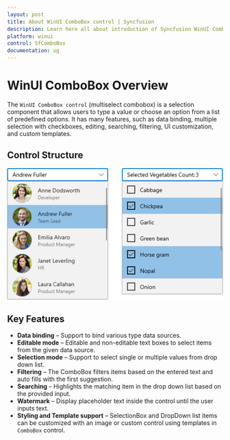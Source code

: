 ```yaml
---
layout: post
title: About WinUI ComboBox control | Syncfusion
description: Learn here all about introduction of Syncfusion WinUI ComboBox(multiselect combobox) control, its features, and more.
platform: winui
control: SfComboBox
documentation: ug
---
```


# WinUI ComboBox Overview

The `WinUI ComboBox control` (multiselect combobox) is a selection component that allows users to type a value or choose an option from a list of predefined options. It has many features, such as data binding, multiple selection with checkboxes, editing, searching, filtering, UI customization, and custom templates.

## Control Structure

![WinUI ComboBox structure](Overview_images/winui-combobox-control.png)

## Key Features

* **Data binding** – Support to bind various type data sources.
* **Editable mode** – Editable and non-editable text boxes to select items from the given data source.
* **Selection mode** – Support to select single or multiple values from drop down list.
* **Filtering** – The ComboBox filters items based on the entered text and auto fills with the first suggestion.
* **Searching** – Highlights the matching item in the drop down list based on the provided input. 
* **Watermark** – Display placeholder text inside the control until the user inputs text.
* **Styling and Template support** – SelectionBox and DropDown list items can be customized with an image or custom control using templates in `ComboBox` control.
 